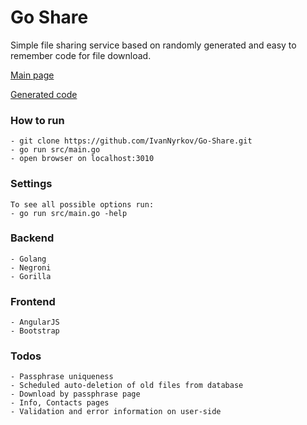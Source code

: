 # Go Share

Simple file sharing service based on randomly generated and easy to remember code for file download.

[Main page](http://cs630430.vk.me/v630430677/8e/jY04CyWwBhM.jpg)

[Generated code](http://cs630430.vk.me/v630430677/95/SUyOcnvlkJo.jpg)

### How to run
    - git clone https://github.com/IvanNyrkov/Go-Share.git
    - go run src/main.go
    - open browser on localhost:3010

### Settings
    To see all possible options run:
    - go run src/main.go -help  

### Backend
    - Golang
    - Negroni
    - Gorilla

### Frontend
    - AngularJS
    - Bootstrap

### Todos
    - Passphrase uniqueness
    - Scheduled auto-deletion of old files from database
    - Download by passphrase page
    - Info, Contacts pages
    - Validation and error information on user-side
